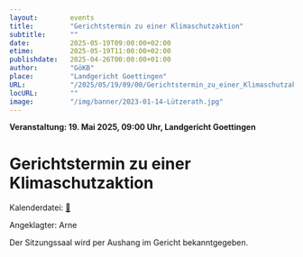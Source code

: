 ```yaml
---
layout:        events
title:         "Gerichtstermin zu einer Klimaschutzaktion"
subtitle:      ""
date:          2025-05-19T09:00:00+02:00
etime:         2025-05-19T11:00:00+02:00
publishdate:   2025-04-26T00:00:00+01:00
author:        "GöKB"
place:         "Landgericht Goettingen"
URL:           "/2025/05/19/09/00/Gerichtstermin_zu_einer_Klimaschutzaktion"
locURL:        ""
image:         "/img/banner/2023-01-14-Lützerath.jpg"
---
```


**Veranstaltung: 19. Mai 2025, 09:00 Uhr, Landgericht Goettingen**

Gerichtstermin zu einer Klimaschutzaktion
===========


Kalenderdatei: [📆](/ics/2025-05-19_09-00_gerichtstermin_zu_einer_klimaschutzaktion.ics)


Angeklagter: Arne

Der Sitzungssaal wird per Aushang im Gericht bekanntgegeben.
